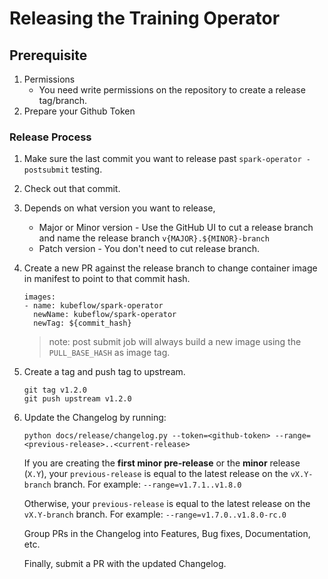 # Releasing the Training Operator

## Prerequisite

1. Permissions
   - You need write permissions on the repository to create a release tag/branch.
2. Prepare your Github Token

### Release Process

1. Make sure the last commit you want to release past `spark-operator -postsubmit` testing.

2. Check out that commit.

3. Depends on what version you want to release,

   - Major or Minor version - Use the GitHub UI to cut a release branch and name the release branch `v{MAJOR}.${MINOR}-branch`
   - Patch version - You don't need to cut release branch.

4. Create a new PR against the release branch to change container image in manifest to point to that commit hash.

   ```
   images:
   - name: kubeflow/spark-operator 
     newName: kubeflow/spark-operator
     newTag: ${commit_hash}
   ```

   > note: post submit job will always build a new image using the `PULL_BASE_HASH` as image tag.

5. Create a tag and push tag to upstream.

   ```
   git tag v1.2.0
   git push upstream v1.2.0
   ```

6. Update the Changelog by running:

   ```
   python docs/release/changelog.py --token=<github-token> --range=<previous-release>..<current-release>
   ```

   If you are creating the **first minor pre-release** or the **minor** release (`X.Y`), your
   `previous-release` is equal to the latest release on the `vX.Y-branch` branch.
   For example: `--range=v1.7.1..v1.8.0`

   Otherwise, your `previous-release` is equal to the latest release on the `vX.Y-branch` branch.
   For example: `--range=v1.7.0..v1.8.0-rc.0`

   Group PRs in the Changelog into Features, Bug fixes, Documentation, etc.

   Finally, submit a PR with the updated Changelog.
